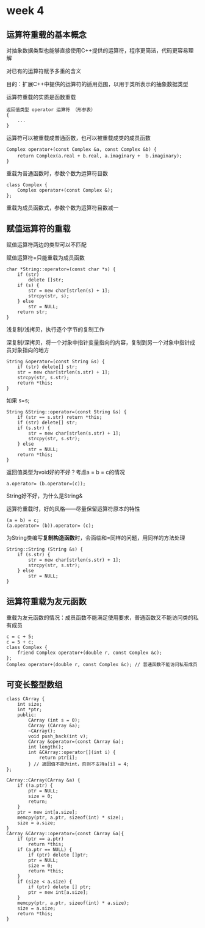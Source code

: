 # week 4 #
## 运算符重载的基本概念 ##
对抽象数据类型也能够直接使用C++提供的运算符，程序更简洁，代码更容易理解

对已有的运算符赋予多重的含义

目的：扩展C++中提供的运算符的适用范围，以用于类所表示的抽象数据类型

运算符重载的实质是函数重载

	返回值类型 operator 运算符 （形参表）
	{
		...
	}

运算符可以被重载成普通函数，也可以被重载成类的成员函数

	Complex operator+(const Complex &a, const Complex &b) {
		return Complex(a.real + b.real, a.imaginary +　ｂ.imaginary);
	}

重载为普通函数时，参数个数为运算符目数

	class Complex {
		Complex operator+(const Complex &);
	};

重载为成员函数式，参数个数为运算符目数减一
## 赋值运算符的重载 ##
赋值运算符两边的类型可以不匹配

赋值运算符=只能重载为成员函数

	char *String::operator=(const char *s) {
		if (str)
			delete []str;
		if (s) {
			str = new char[strlen(s) + 1];
			strcpy(str, s);
		} else
			str = NULL;
		return str;
	}

浅复制/浅拷贝，执行逐个字节的复制工作

深复制/深拷贝，将一个对象中指针变量指向的内容，复制到另一个对象中指针成员对象指向的地方

	String &operator=(const String &s) {
		if (str) delete[] str;
		str = new char[strlen(s.str) + 1];
		strcpy(str, s.str);
		return *this;
	}

如果 s=s;

	String &String::operator=(const String &s) {
		if (str == s.str) return *this;
		if (str) delete[] str;
		if (s.str) {
			str = new char[strlen(s.str) + 1];
			strcpy(str, s.str);
		} else
			str = NULL;
		return *this;
	}

返回值类型为void好的不好？考虑a = b = c的情况

	a.operator= (b.operator=(c));

String好不好，为什么是String&

运算符重载时，好的风格——尽量保留运算符原本的特性 

	(a = b) = c;
	(a.operator= (b)).operator= (c);

为String类编写**复制构造函数**时，会面临和=同样的问题，用同样的方法处理

	String::String (String &s) {
		if (s.str) {
			str = new char[strlen(s.str) + 1];
			strcpy(str, s.str);
		} else
			str = NULL;
	}
## 运算符重载为友元函数 ##
重载为友元函数的情况：成员函数不能满足使用要求，普通函数又不能访问类的私有成员

	c = c + 5;
	c = 5 + c;
	class Complex {
		friend Complex operator+(double r, const Complex &c);
	};
	Complex operator+(double r, const Complex &c); // 普通函数不能访问私有成员
## 可变长整型数组 ##
	
	class CArray {
		int size;
		int *ptr;
		public:
			CArray (int s = 0);
			CArray (CArray &a);
			~CArray();
			void push_back(int v);
			CArray &operator=(const CArray &a);
			int length();
			int &CArray::operator[](int i) {
				return ptr[i];
			} // 返回值不能为int，否则不支持a[i] = 4;
	};

	CArray::CArray(CArray &a) {
		if (!a.ptr) {
			ptr = NULL;
			size = 0;
			return;
		}
		ptr = new int[a.size];
		memcpy(ptr, a.ptr, sizeof(int) * size);
		size = a.size;
	}
	CArray &CArray::operator=(const CArray &a){
		if (ptr == a.ptr)
			return *this;
		if (a.ptr == NULL) {
			if (ptr) delete []ptr;
			ptr = NULL;
			size = 0;
			return *this;
		}
		if (size < a.size) {
			if (ptr) delete [] ptr;
			ptr = new int[a.size];
		}
		memcpy(ptr, a.ptr, sizeof(int) * a.size);
		size = a.size;
		return *this;
	}
